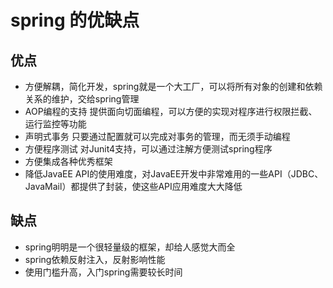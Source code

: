 # spring 的优缺点
## 优点
- 方便解耦，简化开发，spring就是一个大工厂，可以将所有对象的创建和依赖关系的维护，交给spring管理
- AOP编程的支持 提供面向切面编程，可以方便的实现对程序进行权限拦截、运行监控等功能
- 声明式事务 只要通过配置就可以完成对事务的管理，而无须手动编程
- 方便程序测试 对Junit4支持，可以通过注解方便测试spring程序
- 方便集成各种优秀框架
- 降低JavaEE API的使用难度，对JavaEE开发中非常难用的一些API（JDBC、JavaMail）都提供了封装，使这些API应用难度大大降低
## 缺点
- spring明明是一个很轻量级的框架，却给人感觉大而全
- spring依赖反射注入，反射影响性能
- 使用门槛升高，入门spring需要较长时间